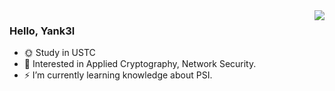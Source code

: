 <img align="right" src="https://github-readme-stats.vercel.app/api?username=Yank3l&show_icons=true&theme=tokyonight">

### Hello, Yank3l

<!--
**Yank3l/Yank3l** is a ✨ _special_ ✨ repository because its `README.md` (this file) appears on your GitHub profile.

Here are some ideas to get you started:

- 🔭 I’m currently working on ...
- 🌱 I’m currently learning ...
- 👯 I’m looking to collaborate on ...
- 🤔 I’m looking for help with ...
- 💬 Ask me about ...
- 📫 How to reach me: ...
- 😄 Pronouns: ...
- ⚡ Fun fact: ...
-->

- 🌞 Study in USTC
- 🔐 Interested in Applied Cryptography, Network Security.
- ⚡ I’m currently learning knowledge about PSI.
